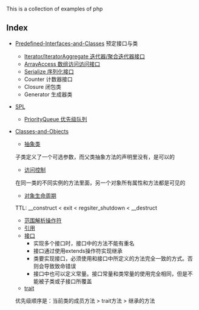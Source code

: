 This is a collection of examples of php

## Index

* [Predefined-Interfaces-and-Classes](https://github.com/cyub/code-examples/tree/master/php/Predefined-Interfaces-and-Classes) 预定接口与类
    * [Iterator/IteratorAggregate 迭代器/聚合迭代器接口](https://github.com/cyub/code-examples/blob/master/php/Predefined-Interfaces-and-Classes/myIterator.php)
    * [ArrayAccess 数组访问访问接口](https://github.com/cyub/code-examples/blob/master/php/Predefined-Interfaces-and-Classes/arrayAndObjectAccess.php)
    * [Serialize 序列化接口](https://github.com/cyub/code-examples/blob/master/php/Predefined-Interfaces-and-Classes/objSerialize.php)
    * Counter 计数器接口
    * Closure 闭包类
    * Generator 生成器类

* [SPL](https://github.com/cyub/code-examples/tree/master/php/SPL)
    * [PriorityQueue 优先级队列](https://github.com/cyub/code-examples/blob/master/php/SPL/splPriorityQueue.php)

* [Classes-and-Objects](https://github.com/cyub/code-examples/tree/master/php/Classes-and-Objects)
    * [抽象类](https://github.com/cyub/code-examples/tree/master/php/Classes-and-Objects/class_abstraction.php)
    
    子类定义了一个可选参数，而父类抽象方法的声明里没有，是可以的

    * [访问控制](https://github.com/cyub/code-examples/tree/master/php/Classes-and-Objects/object_access_control.php)
     
     在同一类的不同实例的方法里面，另一个对象所有属性和方法都是可见的

    * [对象生命周期](https://github.com/cyub/code-examples/tree/master/php/Classes-and-Objects/object_lifecycle.php)
    
    TTL: \__construct < exit < regsiter_shutdown < \__destruct

    * [范围解析操作符](https://github.com/cyub/code-examples/tree/master/php/Classes-and-Objects/scope_resolution_operator.php)
    * [引用](https://github.com/cyub/code-examples/tree/master/php/Classes-and-Objects/object_reference.php)
    * [接口](https://github.com/cyub/code-examples/tree/master/php/Classes-and-Objects/interface.php)
        * 实现多个接口时，接口中的方法不能有重名
        * 接口通过使用extends操作符实现继承
        * 类要实现接口，必须使用和接口中所定义的方法完全一致的方式。否则会导致致命错误
        * 接口中也可以定义常量。接口常量和类常量的使用完全相同，但是不能被子类或子接口所覆盖
    * [trait](https://github.com/cyub/code-examples/tree/master/php/Classes-and-Objects/trait.php)
    
    优先级顺序是：当前类的成员方法 > trait方法 > 继承的方法


